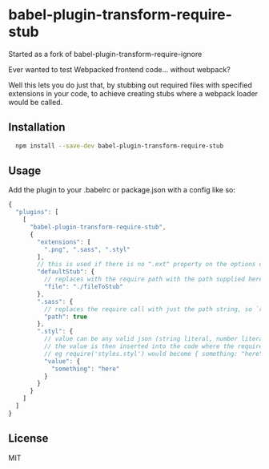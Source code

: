 # babel-plugin-transform-require-stub

Started as a fork of babel-plugin-transform-require-ignore

Ever wanted to test Webpacked frontend code... without webpack?

Well this lets you do just that, by stubbing out required files with specified extensions in your code, to achieve creating stubs where a webpack loader would be called.

## Installation

```sh
  npm install --save-dev babel-plugin-transform-require-stub
```

## Usage

Add the plugin to your .babelrc or package.json with a config like so:

```js
{
  "plugins": [
    [
      "babel-plugin-transform-require-stub",
      {
        "extensions": [
          ".png", ".sass", ".styl"
        ],
        // this is used if there is no ".ext" property on the options object
        "defaultStub": {
          // replaces with the require path with the path supplied here to a stub, so require("./style$SOME_EXT_DEFINED_ABOVE") becomes require("$ABSOLUTE_PATH_TO_FILE")
          "file": "./fileToStub"
        },
        ".sass": {
          // replaces the require call with just the path string, so `require("./style.sass")` becomes just `"./style.sass"`
          "path": true
        },
        ".styl": {
          // value can be any valid json (string literal, number literal, boolean literal, null literal, object literal, or array literal)
          // the value is then inserted into the code where the require call is matched
          // eg require('styles.styl') would become { something: "here" }
          "value": {
            "something": "here"
          }
        }
      }
    ]
  ]
}
```

## License

MIT
